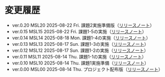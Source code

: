 # 変更履歴

- ver.0.20 MSL20 2025-08-22 Fri. 課題2実施準備版（[リリースノート](./release_notes/release_note_ver_0.20.md)）
- ver.0.15 MSL15 2025-08-22 Fri. 課題1-5の実施（[リリースノート](./release_notes/release_note_ver_0.15.md)）
- ver.0.14 MSL14 2025-08-18 Mon. 課題1-4の実施（[リリースノート](./release_notes/release_note_ver_0.14.md)）
- ver.0.13 MSL13 2025-08-17 Sun. 課題1-3の実施（[リリースノート](./release_notes/release_note_ver_0.13.md)）
- ver.0.12 MSL12 2025-08-17 Sun. 課題1-2の実施（[リリースノート](./release_notes/release_note_ver_0.12.md)）
- ver.0.11 MSL11 2025-08-14 Thu. 課題1-1の実施（[リリースノート](./release_notes/release_note_ver_0.11.md)）
- ver.0.10 MSL10 2025-08-14 Thu. 課題1実施準備（[リリースノート](./release_notes/release_note_ver_0.10.md)）
- ver.0.00 MSL00 2025-08-14 Thu. プロジェクト配布版（[リリースノート](./release_notes/release_note_ver_0.00.md)）

